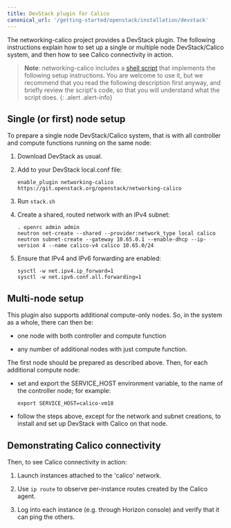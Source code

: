 ```yaml
---
title: DevStack plugin for Calico
canonical_url: '/getting-started/openstack/installation/devstack'
---
```


The networking-calico project provides a DevStack plugin.  The following
instructions explain how to set up a single or multiple node DevStack/Calico
system, and then how to see Calico connectivity in action.

> **Note**: networking-calico includes a 
> [shell script](https://git.openstack.org/cgit/openstack/networking-calico/tree/devstack/bootstrap.sh) 
> that implements the following setup instructions. You are welcome to use it, 
> but we recommend that you read the following description first anyway, and 
> briefly review the script's code, so that you will understand what the 
> script does.
{: .alert .alert-info}


Single (or first) node setup
----------------------------

To prepare a single node DevStack/Calico system, that is with all controller
and compute functions running on the same node:

1. Download DevStack as usual.

2. Add to your DevStack local.conf file:

       enable_plugin networking-calico https://git.openstack.org/openstack/networking-calico

3. Run ``stack.sh``

4. Create a shared, routed network with an IPv4 subnet:

       . openrc admin admin
       neutron net-create --shared --provider:network_type local calico
       neutron subnet-create --gateway 10.65.0.1 --enable-dhcp --ip-version 4 --name calico-v4 calico 10.65.0/24

5. Ensure that IPv4 and IPv6 forwarding are enabled:

       sysctl -w net.ipv4.ip_forward=1
       sysctl -w net.ipv6.conf.all.forwarding=1



Multi-node setup
----------------

This plugin also supports additional compute-only nodes.  So, in the system as
a whole, there can then be:

- one node with both controller and compute function

- any number of additional nodes with just compute function.

The first node should be prepared as described above.  Then, for each
additional compute node:

- set and export the SERVICE_HOST environment variable, to the name of the
  controller node; for example:

      export SERVICE_HOST=calico-vm18

- follow the steps above, except for the network and subnet creations, to
  install and set up DevStack with Calico on that node.


Demonstrating Calico connectivity
---------------------------------

Then, to see Calico connectivity in action:

1. Launch instances attached to the 'calico' network.

2. Use ``ip route`` to observe per-instance routes created by the Calico agent.

3. Log into each instance (e.g. through Horizon console) and verify that it can
   ping the others.
